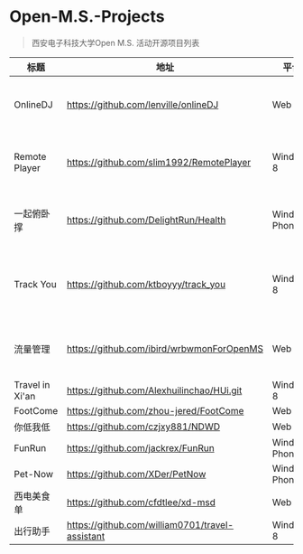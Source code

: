 Open-M.S.-Projects
==================

>西安电子科技大学Open M.S. 活动开源项目列表

标题 | 地址 | 平台 | 备注
------------ | ------------- | ------------|---------
OnlineDJ|  https://github.com/lenville/onlineDJ|Web|最佳作品奖（已Fork）
Remote Player|  https://github.com/slim1992/RemotePlayer|Windows 8|最佳设计奖（已Fork）
一起俯卧撑|	https://github.com/DelightRun/Health|Windows Phone 7|最佳创意奖（已Fork）
Track You |https://github.com/ktboyyy/track_you|Windows 8|杰出微软学生开发者奖（已Fork）
流量管理|  https://github.com/ibird/wrbwmonForOpenMS|Web|开源项目特别奖（已Fork）
Travel in Xi'an|	https://github.com/Alexhuilinchao/HUi.git|Windows 8
FootCome|	https://github.com/zhou-jered/FootCome|Web
你低我低|	https://github.com/czjxy881/NDWD|Web
FunRun|	https://github.com/jackrex/FunRun|Windows Phone 8
Pet-Now|	https://github.com/XDer/PetNow|Windows Phone 7
西电美食单|	https://github.com/cfdtlee/xd-msd|Web
出行助手|	https://github.com/william0701/travel-assistant|Windows 8
